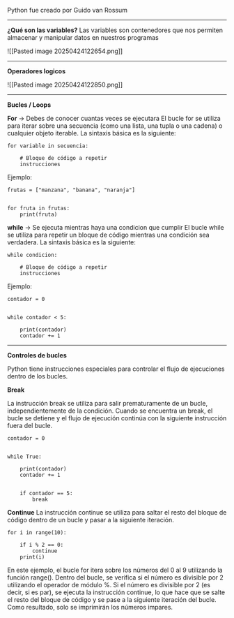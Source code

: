 Python fue creado por Guido van Rossum


--------------------------

**¿Qué son las variables?**
Las variables son contenedores que nos permiten almacenar y manipular datos en nuestros programas

![[Pasted image 20250424122654.png]]

---------------------

**Operadores logicos**

![[Pasted image 20250424122850.png]]


------------------------

**Bucles / Loops**

**For** -> Debes de conocer cuantas veces se ejecutara
El bucle for se utiliza para iterar sobre una secuencia (como una lista, una tupla o una cadena) o cualquier objeto iterable. La sintaxis básica es la siguiente:

```
for variable in secuencia:  
  
    # Bloque de código a repetir  
    instrucciones
```

Ejemplo:
```
frutas = ["manzana", "banana", "naranja"]  
  
  
for fruta in frutas:  
    print(fruta)
```


**while** -> Se ejecuta mientras haya una condicion que cumplir
El bucle while se utiliza para repetir un bloque de código mientras una condición sea verdadera. La sintaxis básica es la siguiente:

```
while condicion:  
  
    # Bloque de código a repetir  
    instrucciones
```

Ejemplo:
```
contador = 0  
  
  
while contador < 5:  
  
    print(contador)  
    contador += 1
```

-------------------
**Controles de bucles**

Python tiene instrucciones especiales para controlar el flujo de ejecuciones dentro de los bucles.

**Break**

La instrucción break se utiliza para salir prematuramente de un bucle, independientemente de la condición. Cuando se encuentra un break, el bucle se detiene y el flujo de ejecución continúa con la siguiente instrucción fuera del bucle.

```
contador = 0  
  
  
while True:  
  
    print(contador)  
    contador += 1  
  
  
    if contador == 5:  
        break
```


**Continue**
La instrucción continue se utiliza para saltar el resto del bloque de código dentro de un bucle y pasar a la siguiente iteración.

```
for i in range(10):  
  
    if i % 2 == 0:  
        continue  
    print(i)
```

En este ejemplo, el bucle for itera sobre los números del 0 al 9 utilizando la función range(). Dentro del bucle, se verifica si el número es divisible por 2 utilizando el operador de módulo %. Si el número es divisible por 2 (es decir, si es par), se ejecuta la instrucción continue, lo que hace que se salte el resto del bloque de código y se pase a la siguiente iteración del bucle. Como resultado, solo se imprimirán los números impares.
